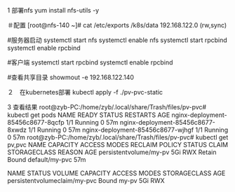 1 部署nfs
yum install nfs-utils -y

＃配置
[root@nfs-140 ~]# cat /etc/exports
/k8s/data 192.168.122.0 (rw,sync)

#服务器启动
systemctl start nfs
systemctl enable nfs
systemctl start rpcbind
systemctl enable rpcbind




#客户端
systemctl start rpcbind
systemctl enable rpcbind

#查看共享目录
showmout -e 192.168.122.140

２　在kubernetes部署
kubectl apply -f ./pv-pvc-static

3 查看结果
root@zyb-PC:/home/zyb/.local/share/Trash/files/pv-pvc# kubectl get pods
NAME                                READY   STATUS    RESTARTS   AGE
nginx-deployment-85456c8677-8qcfp   1/1     Running   0          57m
nginx-deployment-85456c8677-8xwdz   1/1     Running   0          57m
nginx-deployment-85456c8677-wjhgf   1/1     Running   0          57m
root@zyb-PC:/home/zyb/.local/share/Trash/files/pv-pvc# kubectl get pv,pvc
NAME                     CAPACITY   ACCESS MODES   RECLAIM POLICY   STATUS   CLAIM            STORAGECLASS   REASON   AGE
persistentvolume/my-pv   5Gi        RWX            Retain           Bound    default/my-pvc                           57m

NAME                           STATUS   VOLUME   CAPACITY   ACCESS MODES   STORAGECLASS   AGE
persistentvolumeclaim/my-pvc   Bound    my-pv    5Gi        RWX       
